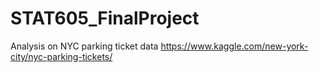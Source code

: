 # STAT605_FinalProject
Analysis on NYC parking ticket data https://www.kaggle.com/new-york-city/nyc-parking-tickets/
